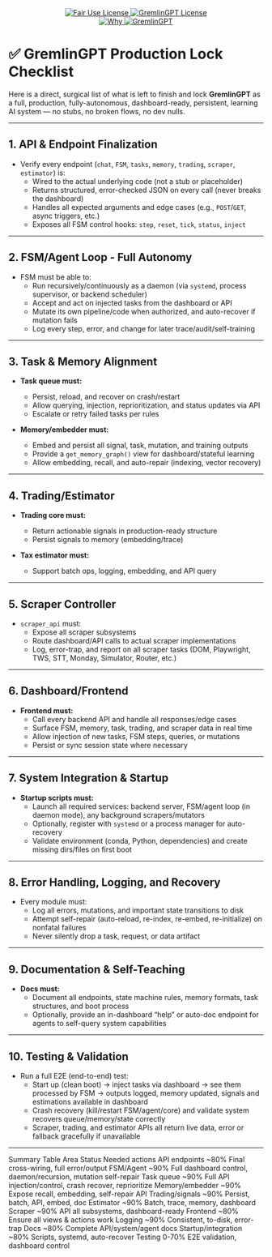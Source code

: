 <link rel="stylesheet" type="text/css" href="docs/custom.css">
<div align="center">
  <a
href="https://github.com/statikfintechllc/AscendAI/blob/master/About Us/LICENSE.md">
    <img src="https://img.shields.io/badge/FAIR%20USE-black?style=for-the-badge&logo=dragon&logoColor=gold" alt="Fair Use License"/>
  </a>
  <a href="https://github.com/statikfintechllc/AscendAI/blob/master/About Us/LICENSE.md">
    <img src="https://img.shields.io/badge/GREMLINGPT%20v1.0.3-darkred?style=for-the-badge&logo=dragon&logoColor=gold" alt="GremlinGPT License"/>
  </a>
</div>
<div align="center">
  <a
href="https://github.com/statikfintechllc/AscendAI/blob/master/About Us/WHY_GREMLINGPT.md">
    <img src="https://img.shields.io/badge/Why-black?style=for-the-badge&logo=dragon&logoColor=gold" alt="Why"/>
  </a>
  <a href="https://github.com/statikfintechllc/AscendAI/blob/master/About Us/WHY_GREMLINGPT.md">
    <img src="https://img.shields.io/badge/GremlinGPT-darkred?style=for-the-badge&logo=dragon&logoColor=gold" alt="GremlinGPT"/>
  </a>
</div>

# ✅ GremlinGPT Production Lock Checklist

Here is a direct, surgical list of what is left to finish and lock **GremlinGPT** as a full, production, fully-autonomous, dashboard-ready, persistent, learning AI system — no stubs, no broken flows, no dev nulls.

---

## 1. API & Endpoint Finalization

- Verify every endpoint (`chat`, `FSM`, `tasks`, `memory`, `trading`, `scraper`, `estimator`) is:
  - Wired to the actual underlying code (not a stub or placeholder)
  - Returns structured, error-checked JSON on every call (never breaks the dashboard)
  - Handles all expected arguments and edge cases (e.g., `POST`/`GET`, async triggers, etc.)
  - Exposes all FSM control hooks: `step`, `reset`, `tick`, `status`, `inject`

---

## 2. FSM/Agent Loop - Full Autonomy

- FSM must be able to:
  - Run recursively/continuously as a daemon (via `systemd`, process supervisor, or backend scheduler)
  - Accept and act on injected tasks from the dashboard or API
  - Mutate its own pipeline/code when authorized, and auto-recover if mutation fails
  - Log every step, error, and change for later trace/audit/self-training

---

## 3. Task & Memory Alignment

- **Task queue must:**
  - Persist, reload, and recover on crash/restart
  - Allow querying, injection, reprioritization, and status updates via API
  - Escalate or retry failed tasks per rules

- **Memory/embedder must:**
  - Embed and persist all signal, task, mutation, and training outputs
  - Provide a `get_memory_graph()` view for dashboard/stateful learning
  - Allow embedding, recall, and auto-repair (indexing, vector recovery)

---

## 4. Trading/Estimator

- **Trading core must:**
  - Return actionable signals in production-ready structure
  - Persist signals to memory (embedding/trace)

- **Tax estimator must:**
  - Support batch ops, logging, embedding, and API query

---

## 5. Scraper Controller

- `scraper_api` must:
  - Expose all scraper subsystems
  - Route dashboard/API calls to actual scraper implementations
  - Log, error-trap, and report on all scraper tasks (DOM, Playwright, TWS, STT, Monday, Simulator, Router, etc.)

---

## 6. Dashboard/Frontend

- **Frontend must:**
  - Call every backend API and handle all responses/edge cases
  - Surface FSM, memory, task, trading, and scraper data in real time
  - Allow injection of new tasks, FSM steps, queries, or mutations
  - Persist or sync session state where necessary

---

## 7. System Integration & Startup

- **Startup scripts must:**
  - Launch all required services: backend server, FSM/agent loop (in daemon mode), any background scrapers/mutators
  - Optionally, register with `systemd` or a process manager for auto-recovery
  - Validate environment (conda, Python, dependencies) and create missing dirs/files on first boot

---

## 8. Error Handling, Logging, and Recovery

- Every module must:
  - Log all errors, mutations, and important state transitions to disk
  - Attempt self-repair (auto-reload, re-index, re-embed, re-initialize) on nonfatal failures
  - Never silently drop a task, request, or data artifact

---

## 9. Documentation & Self-Teaching

- **Docs must:**
  - Document all endpoints, state machine rules, memory formats, task structures, and boot process
  - Optionally, provide an in-dashboard “help” or auto-doc endpoint for agents to self-query system capabilities

---

## 10. Testing & Validation

- Run a full E2E (end-to-end) test:
  - Start up (clean boot) → inject tasks via dashboard → see them processed by FSM → outputs logged, memory updated, signals and estimations available in dashboard
  - Crash recovery (kill/restart FSM/agent/core) and validate system recovers queue/memory/state correctly
  - Scraper, trading, and estimator APIs all return live data, error or fallback gracefully if unavailable

---

Summary Table
Area
Status
Needed actions
API endpoints
~80%
Final cross-wiring, full error/output
FSM/Agent
~90%
Full dashboard control, daemon/recursion, mutation self-repair
Task queue
~90%
Full API injection/control, crash recover, reprioritize
Memory/embedder
~90%
Expose recall, embedding, self-repair API
Trading/signals
~90%
Persist, batch, API, embed, doc
Estimator
~90%
Batch, trace, memory, dashboard
Scraper
~90%
API all subsystems, dashboard-ready
Frontend
~80%
Ensure all views & actions work
Logging
~90%
Consistent, to-disk, error-trap
Docs
~80%
Complete API/system/agent docs
Startup/integration
~80%
Scripts, systemd, auto-recover
Testing
0-70%
E2E validation, dashboard control
